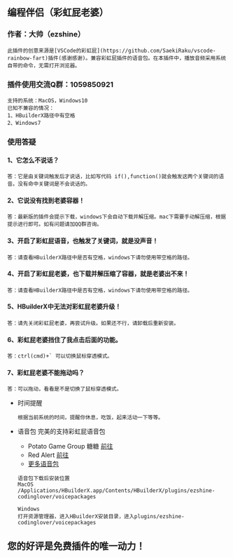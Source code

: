 ## 编程伴侣（彩虹屁老婆）
### 作者：大帅（ezshine）

~~~~
此插件的创意来源是[VSCode的彩虹屁](https://github.com/SaekiRaku/vscode-rainbow-fart)插件(感谢感谢)。兼容彩虹屁插件的语音包。在本插件中，播放音频采用系统自带的命令，无需打开浏览器。
~~~~

### 插件使用交流Q群：1059850921

~~~~
支持的系统：MacOS，Windows10
已知不兼容的情况：
1、HBuilderX路径中有空格
2、Windows7
~~~~

### 使用答疑

#### 1、它怎么不说话？
~~~~
答：它是由关键词触发后才说话，比如写代码 if(),function()就会触发这两个关键词的语音。没有命中关键词是不会说话的。
~~~~

#### 2、它说没有找到老婆容器！
~~~~
答：最新版的插件会提示下载，windows下会自动下载并解压缩。mac下需要手动解压缩，根据提示进行即可。如有问题请加QQ群咨询。
~~~~

#### 3、开启了彩虹屁语音，也触发了关键词，就是没声音！
~~~~
答：请查看HBuilderX路径中是否有空格，windows下请勿使用带空格的路径。
~~~~

#### 4、开启了彩虹屁老婆，也下载并解压缩了容器，就是老婆出不来！
~~~~
答：请查看HBuilderX路径中是否有空格，windows下请勿使用带空格的路径。
~~~~

#### 5、HBuilderX中无法对彩虹屁老婆升级！
~~~~
答：请先关闭彩虹屁老婆，再尝试升级。如果还不行，请卸载后重新安装。
~~~~

#### 6、彩虹屁老婆挡住了我点击后面的功能。
~~~~
答：ctrl(cmd)+` 可以切换鼠标穿透模式。
~~~~

#### 7、彩虹屁老婆不能拖动吗？
~~~~
答：可以拖动，看看是不是切换了鼠标穿透模式。
~~~~


- 时间提醒

  ~~~~
  根据当前系统的时间，提醒你休息，吃饭，起来活动一下等等。
  ~~~~

- 语音包
	完美的支持彩虹屁语音包
	- Potato Game Group 糖糖 [前往](https://github.com/heixiaobai/rainbow-fart-voice-pack)
	- Red Alert [前往](https://github.com/trotsky1997/RedAlert-Voice-Pack)
	- [更多语音包](https://github.com/topics/rainbow-fart)
  
	~~~~
	语音包下载后安装位置
	MacOS
	/Applications/HBuilderX.app/Contents/HBuilderX/plugins/ezshine-codinglover/voicepackages
  
	Windows
	打开资源管理器，进入HBuilderX安装目录，进入plugins/ezshine-codinglover/voicepackages
	~~~~
  
## 您的好评是免费插件的唯一动力！

